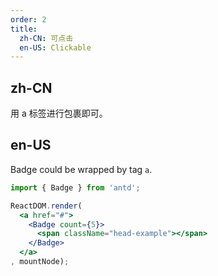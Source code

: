 ```yaml
---
order: 2
title:
  zh-CN: 可点击
  en-US: Clickable
---
```


## zh-CN

用 a 标签进行包裹即可。

## en-US

Badge could be wrapped by tag `a`.

````jsx
import { Badge } from 'antd';

ReactDOM.render(
  <a href="#">
    <Badge count={5}>
      <span className="head-example"></span>
    </Badge>
  </a>
, mountNode);
````
